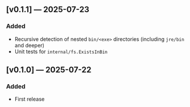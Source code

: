 ## [v0.1.1] — 2025-07-23

### Added
- Recursive detection of nested `bin/<exe>` directories (including `jre/bin` and deeper)
- Unit tests for `internal/fs.ExistsInBin`

## [v0.1.0] — 2025-07-22
### Added
- First release
